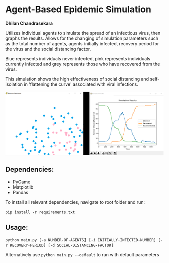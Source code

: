 # Agent-Based Epidemic Simulation

**Dhilan Chandrasekara** 

Utilizes individual agents to simulate the spread of an infectious virus, then graphs the results. Allows for the changing of simulation parameters such as the total number of agents, agents initially infected, recovery period for the virus and the social distancing factor.

Blue represents individuals never infected, pink represents individuals currently infected and grey represents those who have recovered from the virus.

This simulation shows the high effectiveness of social distancing and self-isolation in 'flattening the curve' associated with viral infections.

![alt text](https://raw.githubusercontent.com/chandrasekara/Agent-Based-Epidemic-Simulation/dev/static/grah3.png "Screenshot of Simulation and Graphed Results")


## Dependencies:

* PyGame
* Matplotlib
* Pandas

To install all relevant dependencies, navigate to root folder and run:

`pip install -r requirements.txt`

## Usage:

`python main.py [-a NUMBER-OF-AGENTS] [-i INITIALLY-INFECTED-NUMBER] [-r RECOVERY-PERIOD] [-d SOCIAL-DISTANCING-FACTOR]`

Alternatively use
`python main.py --default`
to run with default parameters
